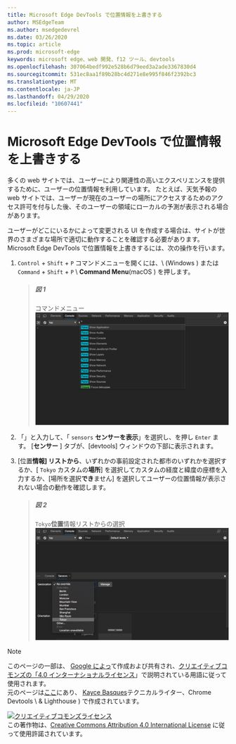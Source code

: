 ```yaml
---
title: Microsoft Edge DevTools で位置情報を上書きする
author: MSEdgeTeam
ms.author: msedgedevrel
ms.date: 03/26/2020
ms.topic: article
ms.prod: microsoft-edge
keywords: microsoft edge、web 開発、f12 ツール、devtools
ms.openlocfilehash: 307064bedf992e528b6d79eed3a2ade3367830d4
ms.sourcegitcommit: 531ec8aa1f89b28bc4d271e8e995f846f2392bc3
ms.translationtype: MT
ms.contentlocale: ja-JP
ms.lasthandoff: 04/29/2020
ms.locfileid: "10607441"
---
```

<!-- Copyright Kayce Basques 

   Licensed under the Apache License, Version 2.0 (the "License");
   you may not use this file except in compliance with the License.
   You may obtain a copy of the License at

       https://www.apache.org/licenses/LICENSE-2.0

   Unless required by applicable law or agreed to in writing, software
   distributed under the License is distributed on an "AS IS" BASIS,
   WITHOUT WARRANTIES OR CONDITIONS OF ANY KIND, either express or implied.
   See the License for the specific language governing permissions and
   limitations under the License.  -->





# Microsoft Edge DevTools で位置情報を上書きする   



多くの web サイトでは、ユーザーにより関連性の高いエクスペリエンスを提供するために、ユーザーの位置情報を利用しています。  たとえば、天気予報の web サイトでは、ユーザーが現在のユーザーの場所にアクセスするためのアクセス許可を付与した後、そのユーザーの領域にローカルの予測が表示される場合があります。  

<!--todo: add link to user location section when available -->  

ユーザーがどこにいるかによって変更される UI を作成する場合は、サイトが世界のさまざまな場所で適切に動作することを確認する必要があります。  Microsoft Edge DevTools で位置情報を上書きするには、次の操作を行います。  

1.  `Control` + `Shift` + `P` コマンドメニューを開くには、\ (Windows \) または `Command` + `Shift` + `P` \ **Command Menu**(macOS \) を押します。  
    
    > ##### 図 1  
    > コマンドメニュー  
    > ![コマンドメニュー][ImageCommandMenu]  
    
1.  「」と入力して、「 `sensors` **センサーを表示**」を選択し、を押し `Enter` ます。  [**センサー** ] タブが、[devtools] ウィンドウの下部に表示されます。  
1.  [位置**情報] リストから**、いずれかの事前設定された都市のいずれかを選択するか、[ `Tokyo` カスタムの**場所**] を選択してカスタムの経度と緯度の座標を入力するか、[場所を選択**でき**ません] を選択してユーザーの位置情報が表示されない場合の動作を確認します。  
    
    > ##### 図 2  
    > `Tokyo`**位置**情報リストからの選択  
    > ![位置情報リストから東京を選ぶ][ImageGeolocationTokyo]  
    
<!--## Feedback   

  -->  

<!-- image links -->  

[ImageCommandMenu]: /microsoft-edge/devtools-guide-chromium/media/device-mode-console-command-menu.msft.png "図 1: コマンドメニュー"  
[ImageGeolocationTokyo]: /microsoft-edge/devtools-guide-chromium/media/device-mode-console-sensors-geolocation-tokyo.msft.png "図 2: 位置情報リストから東京を選ぶ"  

<!-- links -->  

<!--[WebFundamentalsNativeHardwareUserLocationIndex]: /web/fundamentals/native-hardware/user-location/index "User Location"  -->  

> [!NOTE]
> このページの一部は、 [Google によっ][GoogleSitePolicies]て作成および共有され、[クリエイティブコモンズの「4.0 インターナショナルライセンス][CCA4IL]」で説明されている用語に従って使用されます。  
> 元のページは[ここ](https://developers.google.com/web/tools/chrome-devtools/device-mode/geolocation)にあり、 [Kayce Basques][KayceBasques]テクニカルライター、Chrome Devtools \ & Lighthouse \) で作成されています。  

[![クリエイティブコモンズライセンス][CCby4Image]][CCA4IL]  
この著作物は、[Creative Commons Attribution 4.0 International License][CCA4IL] に従って使用許諾されています。  

[CCA4IL]: https://creativecommons.org/licenses/by/4.0  
[CCby4Image]: https://i.creativecommons.org/l/by/4.0/88x31.png  
[GoogleSitePolicies]: https://developers.google.com/terms/site-policies  
[KayceBasques]: https://developers.google.com/web/resources/contributors/kaycebasques  

